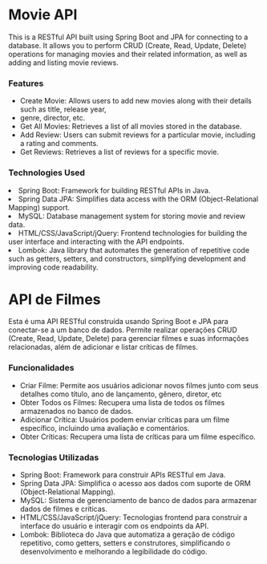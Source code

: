 <h1>Movie API</h1>
This is a RESTful API built using Spring Boot and JPA for connecting to a database. It allows you to perform CRUD (Create, Read, Update, Delete) operations for managing movies and their related information, as well as adding and listing movie reviews.

<h3>Features</h3>
<ul>
<li>Create Movie: Allows users to add new movies along with their details such as title, release year, <li>genre, director, etc.</li>
<li>Get All Movies: Retrieves a list of all movies stored in the database.</li>
<li>Add Review: Users can submit reviews for a particular movie, including a rating and comments.</li>
<li>Get Reviews: Retrieves a list of reviews for a specific movie.</li>
</ul>
<h3>Technologies Used</h3>
<li>Spring Boot: Framework for building RESTful APIs in Java.</li>
<li>Spring Data JPA: Simplifies data access with the ORM (Object-Relational Mapping) support.</li>
<li>MySQL: Database management system for storing movie and review data.</li>
<li>HTML/CSS/JavaScript/jQuery: Frontend technologies for building the user interface and interacting with the API endpoints.</li>
<li>Lombok: Java library that automates the generation of repetitive code such as getters, setters, and constructors, simplifying development and improving code readability.</li>
</ul>

<h1>API de Filmes</h1>
Esta é uma API RESTful construída usando Spring Boot e JPA para conectar-se a um banco de dados. Permite realizar operações CRUD (Create, Read, Update, Delete) para gerenciar filmes e suas informações relacionadas, além de adicionar e listar críticas de filmes.

<h3>Funcionalidades</h3>
<ul>
<li>Criar Filme: Permite aos usuários adicionar novos filmes junto com seus detalhes como título, ano de lançamento, gênero, diretor, etc</li>
<li>Obter Todos os Filmes: Recupera uma lista de todos os filmes armazenados no banco de dados.</li>
<li>Adicionar Crítica: Usuários podem enviar críticas para um filme específico, incluindo uma avaliação e comentários.</li>
<li>Obter Críticas: Recupera uma lista de críticas para um filme específico.</li>
</ul>

<h3>Tecnologias Utilizadas</h3>
<ul>
<li>Spring Boot: Framework para construir APIs RESTful em Java.</li>
<li>Spring Data JPA: Simplifica o acesso aos dados com suporte de ORM (Object-Relational Mapping).</li>
<li>MySQL: Sistema de gerenciamento de banco de dados para armazenar dados de filmes e críticas.</li>
<li>HTML/CSS/JavaScript/jQuery: Tecnologias frontend para construir a interface do usuário e interagir com os endpoints da API.</li>
<li>Lombok: Biblioteca do Java que automatiza a geração de código repetitivo, como getters, setters e construtores, simplificando o desenvolvimento e melhorando a legibilidade do código.</li>
</ul>